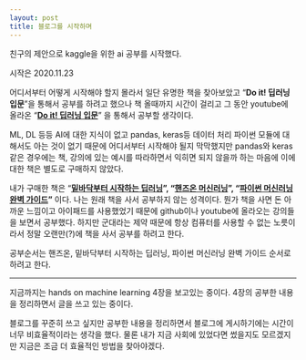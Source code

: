 ```yaml
---
layout: post  
title: 블로그를 시작하며
---
```


친구의 제안으로 kaggle을 위한 ai 공부를 시작했다.

시작은 2020.11.23

어디서부터 어떻게 시작해야 할지 몰라서 일단 유명한 책을 찾아보았고 “**Do it! 딥러닝 입문**”을 통해서 공부를 하려고 했으나 책 올때까지 시간이 걸리고 그 동안 youtube에 올라온 “[**Do it! 딥러닝 입문**](https://www.youtube.com/playlist?list=PLJN246lAkhQgbBx2Kag0wIZedn-P9KcH9)” 을 통해서 공부할 생각이다.

ML, DL 등등 AI에 대한 지식이 없고 pandas, keras등 데이터 처리 파이썬 모듈에 대해서도 아는 것이 없기 때문에 어디서부터 시작해야 될지 막막했지만 pandas와 keras같은 경우에는 책, 강의에 있는 예시를 따라하면서 익히면 되지 않을까 하는 마음에 이에 대한 책은 별도로 구매하지 않았다.

내가 구매한 책은 “[**밑바닥부터 시작하는 딥러닝**](http://www.kyobobook.co.kr/product/detailViewKor.laf?ejkGb=KOR&mallGb=KOR&barcode=9788968484636)**”, “**[**핸즈온 머신러닝**](http://www.kyobobook.co.kr/product/detailViewKor.laf?mallGb=KOR&barcode=9791162242964)**”, “**[**파이썬 머신러닝 완벽 가이드**](http://www.kyobobook.co.kr/product/detailViewKor.laf?barcode=9791158391386)**”** 이다. 나는 원래 책을 사서 공부하지 않는 성격이다. 뭔가 책을 사면 돈 아까운 느낌이고 아이패드를 사용했었기 때문에 github이나 youtube에 올라오는 강의들을 보면서 공부했다. 하지만 군대라는 제약 때문에 항상 컴퓨터를 사용할 수 없는 노릇이라서 정말 오랜만(?)에 책을 사서 공부를 하려고 한다.

공부순서는 핸즈온, 밑바닥부터 시작하는 딥러닝, 파이썬 머신러닝 완벽 가이드 순서로 하려고 한다.
 
 ---
 
지금까지는 hands on machine learning 4장을 보고있는 중이다. 4장의 공부한 내용을 정리하면서 글을 쓰고 있는 중이다. 

블로그를 꾸준히 쓰고 싶지만 공부한 내용을 정리하면서 블로그에 게시하기에는 시간이 너무 비효율적이라는 생각을 했다. 물론 내가 지금 사회에 있었다면 썼을지도 모르겠지만 지금은 조금 더 효율적인 방법을 찾아야겠다.


<!--stackedit_data:
eyJoaXN0b3J5IjpbLTEzMTgyOTU2NzBdfQ==
-->